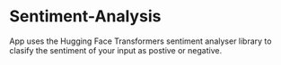# Sentiment-Analysis
App uses the Hugging Face Transformers sentiment analyser library to clasify the sentiment of your input as postive or negative. 
